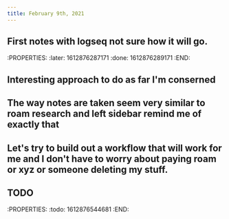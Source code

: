 ```yaml
---
title: February 9th, 2021
---
```


## First notes with logseq not sure how it will go.
:PROPERTIES:
:later: 1612876287171
:done: 1612876289171
:END:
## Interesting approach to do as far I'm conserned
## The way notes are taken seem very similar to roam research and left sidebar remind me of exactly that
## Let's try to build out a workflow that will work for me and I don't have to worry about paying roam or xyz or someone deleting my stuff.
## TODO 
:PROPERTIES:
:todo: 1612876544681
:END:
